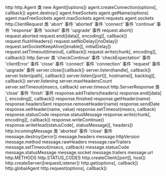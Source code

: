 http
http.Agent 类
new Agent([options])
agent.createConnection(options[, callback])
agent.destroy()
agent.freeSockets
agent.getName(options)
agent.maxFreeSockets
agent.maxSockets
agent.requests
agent.sockets
http.ClientRequest 类
'abort' 事件
'aborted' 事件
'connect' 事件
'continue' 事件
'response' 事件
'socket' 事件
'upgrade' 事件
request.abort()
request.aborted
request.end([data][, encoding][, callback])
request.flushHeaders()
request.setNoDelay([noDelay])
request.setSocketKeepAlive([enable][, initialDelay])
request.setTimeout(timeout[, callback])
request.write(chunk[, encoding][, callback])
http.Server 类
'checkContinue' 事件
'checkExpectation' 事件
'clientError' 事件
'close' 事件
'connect' 事件
'connection' 事件
'request' 事件
'upgrade' 事件
server.close([callback])
server.listen(handle[, callback])
server.listen(path[, callback])
server.listen([port][, hostname][, backlog][, callback])
server.listening
server.maxHeadersCount
server.setTimeout(msecs, callback)
server.timeout
http.ServerResponse 类
'close' 事件
'finish' 事件
response.addTrailers(headers)
response.end([data][, encoding][, callback])
response.finished
response.getHeader(name)
response.headersSent
response.removeHeader(name)
response.sendDate
response.setHeader(name, value)
response.setTimeout(msecs, callback)
response.statusCode
response.statusMessage
response.write(chunk[, encoding][, callback])
response.writeContinue()
response.writeHead(statusCode[, statusMessage][, headers])
http.IncomingMessage 类
'aborted' 事件
'close' 事件
message.destroy([error])
message.headers
message.httpVersion
message.method
message.rawHeaders
message.rawTrailers
message.setTimeout(msecs, callback)
message.statusCode
message.statusMessage
message.socket
message.trailers
message.url
http.METHODS
http.STATUS_CODES
http.createClient([port][, host])
http.createServer([requestListener])
http.get(options[, callback])
http.globalAgent
http.request(options[, callback])
